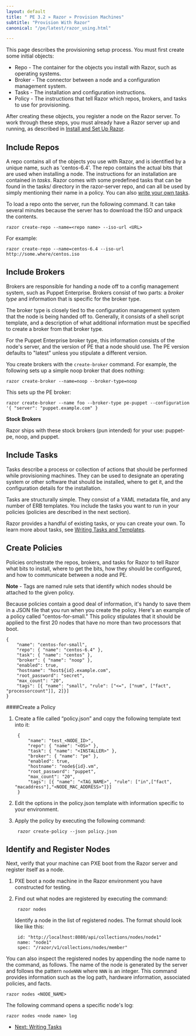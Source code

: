 ```yaml
---
layout: default
title: " PE 3.2 » Razor » Provision Machines"
subtitle: "Provision With Razor"
canonical: "/pe/latest/razor_using.html"

---
```


This page describes the provisioning setup process. You must first create some initial objects: 

+ Repo - The container for the objects you install with Razor, such as operating systems.
+ Broker - The connector between a node and a configuration management system.
+ Tasks - The installation and configuration instructions. 
+ Policy - The instructions that tell Razor which repos, brokers, and tasks to use for provisioning.

After creating these objects, you register a node on the Razor server. To work through these steps, you must already have a Razor server up and running, as described in [Install and Set Up Razor](./razor_install.html).


Include Repos
-------------

A repo contains all of the objects you use with Razor, and is identified by a unique name, such as 'centos-6.4'. The repo contains the actual bits that are used when installing a node. The instructions for an installation are contained in *tasks*. Razor comes with some predefined tasks that can be found in the tasks/ directory in the razor-server repo, and can all be used by simply mentioning their name in a policy. You can also [write your own tasks](./razor_tasks.html). 

To load a repo onto the server, run the following command. It can take several minutes  because the server has to download the ISO and unpack the contents.

	razor create-repo --name=<repo name> --iso-url <URL>
	
For example:

	razor create-repo --name=centos-6.4 --iso-url http://some.where/centos.iso


Include Brokers
-------------

Brokers are responsible for handing a node off to a config management system, such as Puppet Enterprise. Brokers consist of two parts: a *broker type* and information that is specific for the broker type. 

The broker type is closely tied to the configuration management system that the node is being handed off to. Generally, it consists of a shell script template, and a description of what additional information must be specified to create a broker from that broker type.

For the Puppet Enterprise broker type, this information consists of the node's server, and the version of PE that a node should use. The PE version defaults to "latest" unless you stipulate a different version. 

You create brokers with the `create-broker` command. For example, the following sets up a simple noop broker that does nothing:

	razor create-broker --name=noop --broker-type=noop
	
This sets up the PE broker:

	razor create-broker --name foo --broker-type pe-puppet --configuration '{ "server": "puppet.example.com" }

**Stock Brokers**

Razor ships with these stock brokers (pun intended) for your use:  puppet-pe, noop, and puppet. 	


Include Tasks
-------------

Tasks describe a process or collection of actions that should be performed while provisioning machines. They can be used to designate an operating system or other software that should be installed, where to get it, and the configuration details for the installation.
 
Tasks are structurally simple. They consist of a YAML metadata file, and any number of ERB templates. You include the tasks you want to run in your policies (policies are described in the next section).

Razor provides a handful of existing tasks, or you can create your own. To learn more about tasks, see [Writing Tasks and Templates](./razor_tasks.html). 


Create Policies
-------------

Policies orchestrate the repos, brokers, and tasks for Razor to tell Razor what bits to install, where to get the bits, how they should be configured, and how to communicate between a node and PE.  

**Note** - Tags are named rule sets that identify which nodes should be attached to the given policy.

Because policies contain a good deal of information, it's handy to save them in a JSON file that you run when you create the policy. Here's an example of a policy called "centos-for-small." This policy stipulates that it should be applied to the first 20 nodes that have no more than two processors that boot. 

	{
		"name": "centos-for-small",
		"repo": { "name": "centos-6.4" },
		"task": { "name": "centos" },
		"broker": { "name": "noop" },
		"enabled": true,
		"hostname": "host${id}.example.com",
		"root_password": "secret",
		"max_count": "20",
		"tags": [{ "name": "small", "rule": ["<=", ["num", ["fact", "processorcount"]], 2]}]
	}

####Create a Policy

1. Create a file called “policy.json” and copy the following template text into it:

		{	
  			"name": "test_<NODE_ID>",
  			"repo": { "name": "<OS>" },
  			"task": { "name": "<INSTALLER>" },
  			"broker": { "name": "pe" },
  			"enabled": true,
  			"hostname": "node${id}.vm",
  			"root_password": "puppet",
  			"max_count": "20",
  			"tags": [{ "name": "<TAG_NAME>", "rule": ["in",["fact", "macaddress"],"<NODE_MAC_ADDRESS>"]}]
  		}

2. Edit the options in the policy.json template with information specific to  your environment. 
3. Apply the policy by executing the following command:

		razor create-policy --json policy.json


Identify and Register Nodes
-------------

Next, verify that your machine can PXE boot from the Razor server and register itself as a node.

1. PXE boot a node machine in the Razor environment you have constructed for testing.
2. Find out what nodes are registered by executing the command:

		razor nodes
		
	Identify a node in the list of registered nodes. The format should look like like this:

		id: "http://localhost:8080/api/collections/nodes/node1"
		name: "node1"                                            
		spec: "/razor/v1/collections/nodes/member" 

You can also inspect the registered nodes by appending the node name to the command, as follows. The name of the node is generated by the server and follows the pattern `nodeNNN` where `NNN` is an integer. This command provides information such as the log path, hardware information, associated policies, and facts. 

	razor nodes <NODE_NAME>


The following command opens a specific node's log:

	razor nodes <node name> log 


- [Next: Writing Tasks](./razor_tasks.html)


